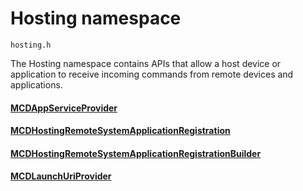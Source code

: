 # Hosting namespace
```
hosting.h
```

The Hosting namespace contains APIs that allow a host device or application to receive incoming commands from remote devices and applications.


#### [MCDAppServiceProvider](MCDAppServiceProvider.md)
#### [MCDHostingRemoteSystemApplicationRegistration](MCDHostingRemoteSystemApplicationRegistration.md)
#### [MCDHostingRemoteSystemApplicationRegistrationBuilder](MCDHostingRemoteSystemApplicationRegistration.md)
#### [MCDLaunchUriProvider](MCDLaunchUriProvider.md)